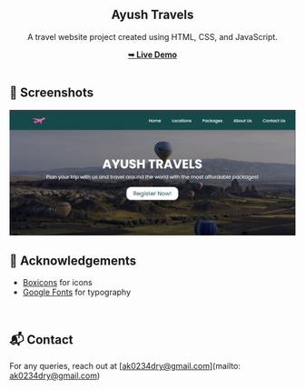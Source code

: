 <h2 align="center">Ayush Travels</h2>

<div align="center">
  <p>A travel website project created using HTML, CSS, and JavaScript.</p>
  <a href="https://ak251103.github.io/Ayush-Travels/" target="_blank"><strong>➥ Live Demo</strong></a>
</div>

<br/>

## 📸 Screenshots

<img src="https://github.com/ak251103/Ayush-Travels/blob/main/readme%20images/readme-image.jpg?raw=true" alt="Project Screenshot" width="700"/>

## 🙏 Acknowledgements

- [Boxicons](https://boxicons.com/) for icons
- [Google Fonts](https://fonts.google.com/) for typography

<br/>

## 📬 Contact

For any queries, reach out at [ak0234dry@gmail.com](mailto: ak0234dry@gmail.com)